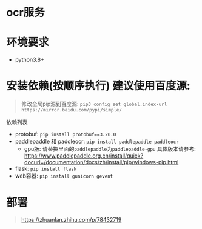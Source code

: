 # ocr服务

# 环境要求
* python3.8+

# 安装依赖(按顺序执行) 建议使用百度源: 
> 修改全局pip源到百度源: `pip3 config set global.index-url https://mirror.baidu.com/pypi/simple/`

依赖列表
* protobuf: `pip install protobuf==3.20.0`
* paddlepaddle 和 paddleocr: `pip install paddlepaddle paddleocr` 
  * gpu版: 请替换里面的`paddlepaddle`为`paddlepaddle-gpu` 具体版本请参考: https://www.paddlepaddle.org.cn/install/quick?docurl=/documentation/docs/zh/install/pip/windows-pip.html
* flask: `pip install flask`
* web容器: `pip install gunicorn gevent`

# 部署
> https://zhuanlan.zhihu.com/p/78432719
